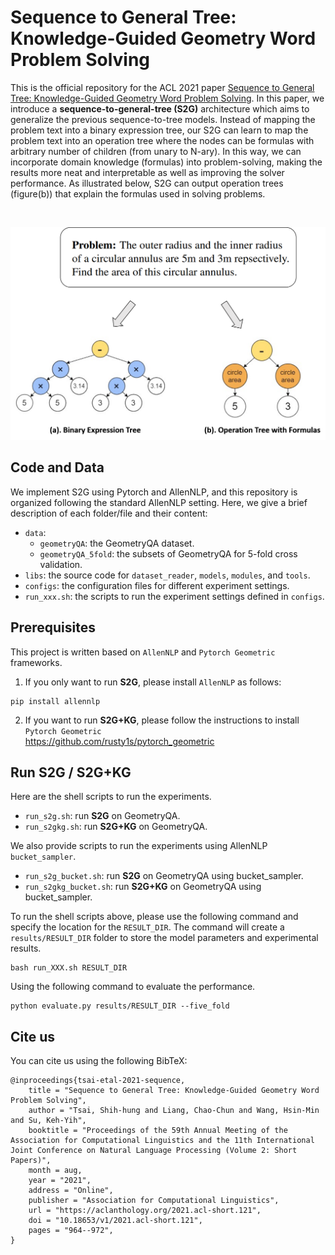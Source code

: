 # Sequence to General Tree: Knowledge-Guided Geometry Word Problem Solving

This is the official repository for the ACL 2021 paper [Sequence to General Tree: Knowledge-Guided Geometry Word Problem Solving](https://aclanthology.org/2021.acl-short.121/). In this paper, we introduce a **sequence-to-general-tree (S2G)** architecture which aims to generalize the previous sequence-to-tree models. Instead of mapping the problem text into a binary expression tree, our S2G can learn to map the problem text into an operation tree where the nodes can be formulas with arbitrary number of children (from unary to N-ary). In this way, we can incorporate domain knowledge (formulas) into problem-solving, making the results more neat and interpretable as well as improving the solver performance. As illustrated below, S2G can output operation trees (figure(b)) that explain the formulas used in solving problems.

<br>
<p align="center">
  <img src="./imgs/figure1.png" width="550">
</p>


## Code and Data

We implement S2G using Pytorch and AllenNLP, and this repository is organized following the standard AllenNLP setting.
Here, we give a brief description of each folder/file and their content:

+ `data`: 
    + `geometryQA`: the GeometryQA dataset.
    + `geometryQA_5fold`: the subsets of GeometryQA for 5-fold cross validation.
+ `libs`: the source code for `dataset_reader`, `models`, `modules`, and `tools`.
+ `configs`: the configuration files for different experiment settings.  
+ `run_xxx.sh`: the scripts to run the experiment settings defined in `configs`.


## Prerequisites

This project is written based on `AllenNLP` and `Pytorch Geometric` frameworks.

1. If you only want to run **S2G**, please install `AllenNLP` as follows:

```
pip install allennlp
```

2. If you want to run **S2G+KG**, please follow the instructions to install `Pytorch Geometric`  
https://github.com/rusty1s/pytorch_geometric



## Run S2G / S2G+KG

Here are the shell scripts to run the experiments.

+ `run_s2g.sh`: run **S2G** on GeometryQA.
+ `run_s2gkg.sh`: run **S2G+KG** on GeometryQA.

We also provide scripts to run the experiments using AllenNLP `bucket_sampler`.

+ `run_s2g_bucket.sh`: run **S2G** on GeometryQA using bucket_sampler.
+ `run_s2gkg_bucket.sh`: run **S2G+KG** on GeometryQA using bucket_sampler.


To run the shell scripts above, please use the following command and specify the location for the `RESULT_DIR`. The command will create a `results/RESULT_DIR` folder to store the model parameters and experimental results. 
```
bash run_XXX.sh RESULT_DIR
```

Using the following command to evaluate the performance.
```
python evaluate.py results/RESULT_DIR --five_fold
```

## Cite us

You can cite us using the following BibTeX:

```
@inproceedings{tsai-etal-2021-sequence,
    title = "Sequence to General Tree: Knowledge-Guided Geometry Word Problem Solving",
    author = "Tsai, Shih-hung and Liang, Chao-Chun and Wang, Hsin-Min and Su, Keh-Yih",
    booktitle = "Proceedings of the 59th Annual Meeting of the Association for Computational Linguistics and the 11th International Joint Conference on Natural Language Processing (Volume 2: Short Papers)",
    month = aug,
    year = "2021",
    address = "Online",
    publisher = "Association for Computational Linguistics",
    url = "https://aclanthology.org/2021.acl-short.121",
    doi = "10.18653/v1/2021.acl-short.121",
    pages = "964--972",
}
```
